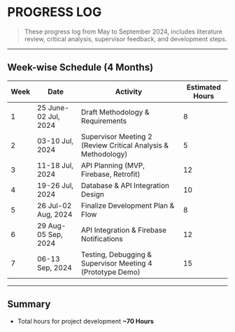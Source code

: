 
# PROGRESS LOG
> These progress log from May to September 2024, includes literature review, critical analysis, supervisor feedback, and development steps.
---

## Week-wise Schedule (4 Months)

| Week | Date            | Activity                                                                 | Estimated Hours |
|------|-----------------|--------------------------------------------------------------------------|-----------------|
| 1    | 25 June-02 Jul, 2024 | Draft Methodology & Requirements                                    | 8               |
| 2    | 03-10 Jul, 2024 | Supervisor Meeting 2 (Review Critical Analysis & Methodology)            | 5               |
| 3    | 11-18 Jul, 2024 | API Planning (MVP, Firebase, Retrofit)                                   | 12              |
| 4   | 19-26 Jul, 2024 | Database & API Integration Design                                        | 10              |
| 5   | 26 Jul-02 Aug, 2024 | Finalize Development Plan & Flow                                     | 8               |
| 6   | 29 Aug-05 Sep, 2024 | API Integration & Firebase Notifications                             | 12              |
| 7   | 06-13 Sep, 2024 | Testing, Debugging & Supervisor Meeting 4 (Prototype Demo)               | 15              |

---

## Summary
- Total hours for project development **~70 Hours**
